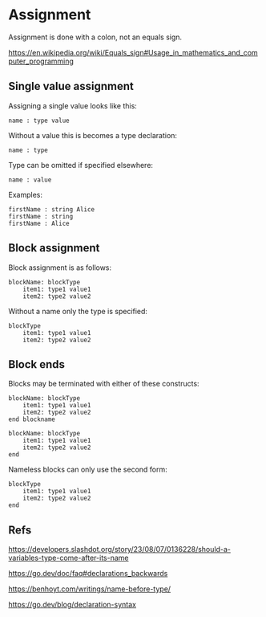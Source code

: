 Assignment
==========

Assignment is done with a colon, not an equals sign.

https://en.wikipedia.org/wiki/Equals_sign#Usage_in_mathematics_and_computer_programming


Single value assignment
-----------------------

Assigning a single value looks like this:

	name : type value

Without a value this is becomes a type declaration:

	name : type

Type can be omitted if specified elsewhere:

	name : value


Examples:

	firstName : string Alice
	firstName : string
	firstName : Alice





Block assignment
----------------

Block assignment is as follows:

	blockName: blockType
		item1: type1 value1
		item2: type2 value2


Without a name only the type is specified:

	blockType
		item1: type1 value1
		item2: type2 value2


Block ends
----------

Blocks may be terminated with either of these constructs:

	blockName: blockType
		item1: type1 value1
		item2: type2 value2
	end blockname

	blockName: blockType
		item1: type1 value1
		item2: type2 value2
	end

Nameless blocks can only use the second form:

	blockType
		item1: type1 value1
		item2: type2 value2
	end



Refs
----
https://developers.slashdot.org/story/23/08/07/0136228/should-a-variables-type-come-after-its-name

https://go.dev/doc/faq#declarations_backwards

https://benhoyt.com/writings/name-before-type/


https://go.dev/blog/declaration-syntax
